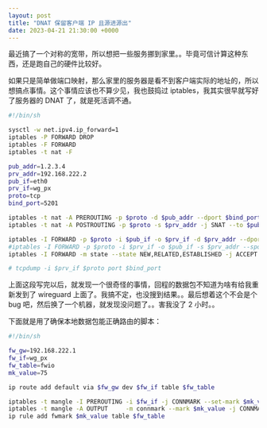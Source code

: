 ```yaml
---
layout: post
title: "DNAT 保留客户端 IP 且源进源出"
date: 2023-04-21 21:30:00 +0000
---
```


最近搞了一个对称的宽带，所以想把一些服务挪到家里。。毕竟可信计算这种东西，还是跑自己的硬件比较好。

如果只是简单做端口映射，那么家里的服务器是看不到客户端实际的地址的，所以想搞点事情。这个事情应该也不算少见，我也鼓捣过 iptables，我其实很早就写好了服务器的 DNAT 了，就是死活调不通。

```bash
#!/bin/sh

sysctl -w net.ipv4.ip_forward=1
iptables -P FORWARD DROP
iptables -F FORWARD
iptables -t nat -F

pub_addr=1.2.3.4
prv_addr=192.168.222.2
pub_if=eth0
prv_if=wg_px
proto=tcp
bind_port=5201

iptables -t nat -A PREROUTING -p $proto -d $pub_addr --dport $bind_port -j DNAT --to $prv_addr
iptables -t nat -A POSTROUTING -p $proto -s $prv_addr -j SNAT --to $pub_addr

iptables -I FORWARD -p $proto -i $pub_if -o $prv_if -d $prv_addr --dport $bind_port -j ACCEPT
#iptables -I FORWARD -p $proto -i $prv_if -o $pub_if -s $prv_addr --sport $bind_port -j ACCEPT
iptables -I FORWARD -m state --state NEW,RELATED,ESTABLISHED -j ACCEPT

# tcpdump -i $prv_if $proto port $bind_port
```

上面这段写完以后，就发现一个很奇怪的事情，回程的数据包不知道为啥有给我重新发到了 wireguard 上面了。我搞不定，也没搜到结果。。最后想着这个不会是个 bug 吧，然后换了一个机器，就发现没问题了。。害我没了 2 小时。。

下面就是用了确保本地数据包能正确路由的脚本：

```bash
#!/bin/sh

fw_gw=192.168.222.1
fw_if=wg_px
fw_table=fwio
mk_value=75

ip route add default via $fw_gw dev $fw_if table $fw_table

iptables -t mangle -I PREROUTING -i $fw_if -j CONNMARK --set-mark $mk_value
iptables -t mangle -A OUTPUT     -m connmark --mark $mk_value -j CONNMARK --restore-mark
ip rule add fwmark $mk_value table $fw_table

```
